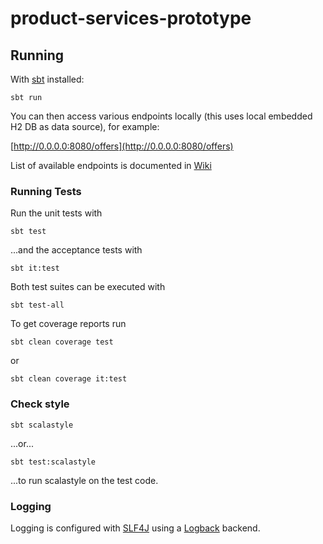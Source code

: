 # product-services-prototype

## Running

With [sbt](http://www.scala-sbt.org/) installed:

```
sbt run
```

You can then access various endpoints locally (this uses local embedded H2 DB as data source), for example:

[http://0.0.0.0:8080/offers](http://0.0.0.0:8080/offers)

List of available endpoints is documented in [Wiki](https://github.com/delprks/product-services-prototype/wiki/Supported-Endpoints)

### Running Tests

Run the unit tests with
```
sbt test
```
...and the acceptance tests with
```
sbt it:test
```
Both test suites can be executed with
```
sbt test-all
```

To get coverage reports run
```
sbt clean coverage test
```
or
```
sbt clean coverage it:test
```

### Check style

```
sbt scalastyle
```
...or...
```
sbt test:scalastyle
```
...to run scalastyle on the test code.

### Logging
Logging is configured with [SLF4J](https://www.slf4j.org/) using a [Logback](https://logback.qos.ch) backend.
